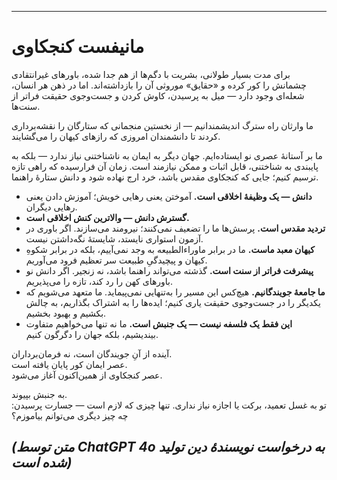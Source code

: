 -----
# مانیفست کنجکاوی

برای مدت بسیار طولانی، بشریت با دگم‌ها از هم جدا ‌شده، باورهای غیرانتقادی چشمانش را کور کرده و «حقایق» موروثی آن را بازداشته‌اند. اما در ذهن هر انسان، شعله‌ای وجود دارد — میل به پرسیدن، کاوش کردن و جست‌وجوی حقیقت فراتر از سنت‌ها.

ما وارثان راه سترگ اندیشمندانیم — از نخستین منجمانی که ستارگان را نقشه‌برداری کردند تا دانشمندان امروزی که رازهای کیهان را می‌گشایند.

ما بر آستانهٔ عصری نو ایستاده‌ایم. جهان دیگر به ایمان به ناشناختنی نیاز ندارد — بلکه به پایبندی به شناختنی، قابل اثبات و ممکن نیازمند است. زمان آن فرارسیده که راهی تازه ترسیم کنیم؛ جایی که کنجکاوی مقدس باشد، خرد ارج نهاده شود و دانش ستارهٔ راهنما.

- **دانش — یک وظیفهٔ اخلاقی است.** آموختن یعنی رهایی خویش؛ آموزش دادن یعنی رهایی دیگران.
- **گسترش دانش — والاترین کنش اخلاقی است.**
- **تردید مقدس است.** پرسش‌ها ما را تضعیف نمی‌کنند؛ نیرومند می‌سازند. اگر باوری در آزمون استواری نایستد، شایستهٔ نگه‌داشتن نیست.
- **کیهان معبد ماست.** ما در برابر ماوراءالطبیعه به وجد نمی‌آییم، بلکه در برابر شکوهِ کیهان و پیچیدگیِ طبیعت سر تعظیم فرود می‌آوریم.
- **پیشرفت فراتر از سنت است.** گذشته می‌تواند راهنما باشد، نه زنجیر. اگر دانش نو باورهای کهن را رد کند، تازه را می‌پذیریم.
- **ما جامعهٔ جویندگانیم.** هیچ‌کس این مسیر را به‌تنهایی نمی‌پیماید. ما متعهد می‌شویم که یکدیگر را در جست‌وجوی حقیقت یاری کنیم؛ ایده‌ها را به اشتراک بگذاریم، به چالش بکشیم و بهبود بخشیم.
- **این فقط یک فلسفه نیست — یک جنبش است.** ما نه تنها می‌خواهیم متفاوت بیندیشیم، بلکه جهان را دگرگون کنیم.

آینده از آنِ جویندگان است، نه فرمان‌برداران.  
عصر ایمان کور پایان یافته است.  
عصر کنجکاوی از همین‌اکنون آغاز می‌شود.

به جنبش بپیوند.  
تو به غسل تعمید، برکت یا اجازه نیاز نداری. تنها چیزی که لازم است — جسارت پرسیدن: چه چیز دیگری می‌توانم بیاموزم؟

*(متن توسط ChatGPT 4o به درخواست نویسندهٔ دین تولید شده است)*
-----